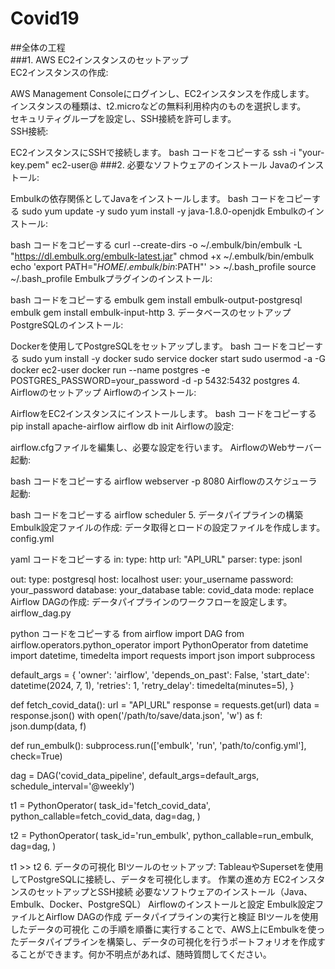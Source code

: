 # Covid19

##全体の工程  
###1. AWS EC2インスタンスのセットアップ  
EC2インスタンスの作成:  

AWS Management Consoleにログインし、EC2インスタンスを作成します。  
インスタンスの種類は、t2.microなどの無料利用枠内のものを選択します。  
セキュリティグループを設定し、SSH接続を許可します。  
SSH接続:  

EC2インスタンスにSSHで接続します。
bash
コードをコピーする
ssh -i "your-key.pem" ec2-user@<your-ec2-ip>
###2. 必要なソフトウェアのインストール
Javaのインストール:

Embulkの依存関係としてJavaをインストールします。
bash
コードをコピーする
sudo yum update -y
sudo yum install -y java-1.8.0-openjdk
Embulkのインストール:

bash
コードをコピーする
curl --create-dirs -o ~/.embulk/bin/embulk -L "https://dl.embulk.org/embulk-latest.jar"
chmod +x ~/.embulk/bin/embulk
echo 'export PATH="$HOME/.embulk/bin:$PATH"' >> ~/.bash_profile
source ~/.bash_profile
Embulkプラグインのインストール:

bash
コードをコピーする
embulk gem install embulk-output-postgresql
embulk gem install embulk-input-http
3. データベースのセットアップ
PostgreSQLのインストール:

Dockerを使用してPostgreSQLをセットアップします。
bash
コードをコピーする
sudo yum install -y docker
sudo service docker start
sudo usermod -a -G docker ec2-user
docker run --name postgres -e POSTGRES_PASSWORD=your_password -d -p 5432:5432 postgres
4. Airflowのセットアップ
Airflowのインストール:

AirflowをEC2インスタンスにインストールします。
bash
コードをコピーする
pip install apache-airflow
airflow db init
Airflowの設定:

airflow.cfgファイルを編集し、必要な設定を行います。
AirflowのWebサーバー起動:

bash
コードをコピーする
airflow webserver -p 8080
Airflowのスケジューラ起動:

bash
コードをコピーする
airflow scheduler
5. データパイプラインの構築
Embulk設定ファイルの作成:
データ取得とロードの設定ファイルを作成します。
config.yml

yaml
コードをコピーする
in:
  type: http
  url: "API_URL"
  parser:
    type: jsonl

out:
  type: postgresql
  host: localhost
  user: your_username
  password: your_password
  database: your_database
  table: covid_data
  mode: replace
Airflow DAGの作成:
データパイプラインのワークフローを設定します。
airflow_dag.py

python
コードをコピーする
from airflow import DAG
from airflow.operators.python_operator import PythonOperator
from datetime import datetime, timedelta
import requests
import json
import subprocess

default_args = {
    'owner': 'airflow',
    'depends_on_past': False,
    'start_date': datetime(2024, 7, 1),
    'retries': 1,
    'retry_delay': timedelta(minutes=5),
}

def fetch_covid_data():
    url = "API_URL"
    response = requests.get(url)
    data = response.json()
    with open('/path/to/save/data.json', 'w') as f:
        json.dump(data, f)

def run_embulk():
    subprocess.run(['embulk', 'run', 'path/to/config.yml'], check=True)

dag = DAG('covid_data_pipeline', default_args=default_args, schedule_interval='@weekly')

t1 = PythonOperator(
    task_id='fetch_covid_data',
    python_callable=fetch_covid_data,
    dag=dag,
)

t2 = PythonOperator(
    task_id='run_embulk',
    python_callable=run_embulk,
    dag=dag,
)

t1 >> t2
6. データの可視化
BIツールのセットアップ:
TableauやSupersetを使用してPostgreSQLに接続し、データを可視化します。
作業の進め方
EC2インスタンスのセットアップとSSH接続
必要なソフトウェアのインストール（Java、Embulk、Docker、PostgreSQL）
Airflowのインストールと設定
Embulk設定ファイルとAirflow DAGの作成
データパイプラインの実行と検証
BIツールを使用したデータの可視化
この手順を順番に実行することで、AWS上にEmbulkを使ったデータパイプラインを構築し、データの可視化を行うポートフォリオを作成することができます。何か不明点があれば、随時質問してください。
